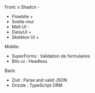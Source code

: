 

Front:
x Shadcn -
* Flowbite +
* Svelte-mui
* Melt UI -
* DaisyUI +
* Skeleton UI +

Middle:
* SuperForms : Validation de formulaires
* Bits-ui : Headless

Back:
* Zod : Parse and valid JSON
* Drizzle : TypeScript ORM